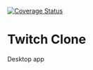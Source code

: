 [![Coverage Status](https://coveralls.io/repos/github/sorbae/twitch-clone/badge.svg?branch=master)](https://coveralls.io/github/sorbae/twitch-clone?branch=master)

# Twitch Clone
Desktop app
